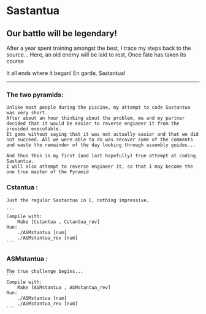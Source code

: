 # Sastantua


## Our battle will be legendary!

After a year spent training amongst the best,
I trace my steps back to the source...
Here, an old enemy will be laid to rest,
Once fate has taken its course

It all ends where it began! En garde, Sastantua!

---
### The two pyramids:

	Unlike most people during the piscine, my attempt to code Sastantua was very short.
	After about an hour thinking about the problem, me and my partner decided that it would be easier to reverse engineer it from the provided executable.
	It goes without saying that it was not actually easier and that we did not succeed. All we were able to do was recover some of the comments and waste the remainder of the day looking through assembly guides...

	And thus this is my first (and last hopefully) true attempt at coding Sastantua.
	I will also attempt to reverse engineer it, so that I may become the one true master of the Pyramid

### Cstantua :

	Just the regular Sastantua in C, nothing impressive.

	```
	Compile with:
		Make [Cstantua , Cstantua_rev]
	Run:
		./ASMstantua [num]
		./ASMstantua_rev [num]
	```


### ASMstantua :

	The true challenge begins...
	```
	Compile with:
		Make [ASMstantua , ASMstantua_rev]
	Run:
		./ASMstantua [num]
		./ASMstantua_rev [num]
	```
